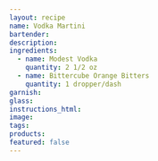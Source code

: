 ```yaml
---
layout: recipe
name: Vodka Martini
bartender:
description:
ingredients:
  - name: Modest Vodka
    quantity: 2 1/2 oz
  - name: Bittercube Orange Bitters
    quantity: 1 dropper/dash
garnish:
glass:
instructions_html:
image:
tags:
products:
featured: false
---
```



